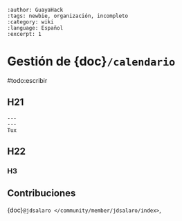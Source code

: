 ```{post} 2023-06-30
:author: GuayaHack
:tags: newbie, organización, incompleto
:category: wiki
:language: Español
:excerpt: 1
```

# Gestión de {doc}`/calendario`

#todo:escribir

## H21


```{figure} template.md-data/tux.png
---
---
Tux
```



## H22

### H3

## Contribuciones 

{doc}`@jdsalaro </community/member/jdsalaro/index>`,

